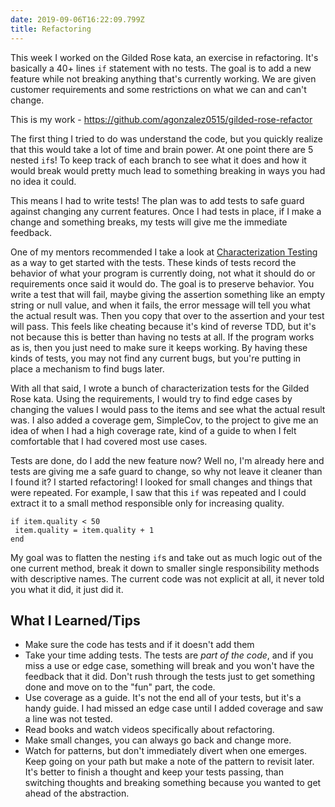 ```yaml
---
date: 2019-09-06T16:22:09.799Z
title: Refactoring
---
```

This week I worked on the Gilded Rose kata, an exercise in refactoring. It's basically a 40+ lines `if` statement with no tests. The goal is to add a new feature while not breaking anything that's currently working. We are given customer requirements and some restrictions on what we can and can't change.

This is my work - https://github.com/agonzalez0515/gilded-rose-refactor

The first thing I tried to do was understand the code, but you quickly realize that this would take a lot of time and brain power. At one point there are 5 nested `if`s! To keep track of each branch to see what it does and how it would break would pretty much lead to something breaking in ways you had no idea it could.

This means I had to write tests! The plan was to add tests to safe guard against changing any current features. Once I had tests in place, if I make a change and something breaks, my tests will give me the immediate feedback.

One of my mentors recommended I take a look at [Characterization Testing](https://michaelfeathers.silvrback.com/characterization-testing) as a way to get started with the tests. These kinds of tests record the behavior of what your program is currently doing, not what it should do or requirements once said it would do. The goal is to preserve behavior. You write a test that will fail, maybe giving the assertion something like an empty string or null value, and when it fails, the error message will tell you what the actual result was. Then you copy that over to the assertion and your test will pass. This feels like cheating because it's kind of reverse TDD, but it's not because this is better than having no tests at all. If the program works as is, then you just need to make sure it keeps working. By having these kinds of tests, you may not find any current bugs, but you're putting in place a mechanism to find bugs later. 

With all that said, I wrote a bunch of characterization tests for the Gilded Rose kata. Using the requirements, I would try to find edge cases by changing the values I would pass to the items and see what the actual result was. I also added a coverage gem, SimpleCov, to the project to give me an idea of when I had a high coverage rate, kind of a guide to when I felt comfortable that I had covered most use cases.

Tests are done, do I add the new feature now? Well no, I'm already here and tests are giving me a safe guard to change, so why not leave it cleaner than I found it? I started refactoring! I looked for small changes and things that were repeated. For example, I saw that this `if` was repeated and I could extract it to a small method responsible only for increasing quality. 
```
if item.quality < 50
 item.quality = item.quality + 1
end
```

My goal was to flatten the nesting `if`s and take out as much logic out of the one current method, break it down to smaller single responsibility methods with descriptive names. The current code was not explicit at all, it never told you what it did, it just did it. 

## What I Learned/Tips

* Make sure the code has tests and if it doesn't add them
* Take your time adding tests. The tests are _part of the code_, and if you miss a use or edge case, something will break and you won't have the feedback that it did. Don't rush through the tests just to get something done and move on to the "fun" part, the code.
* Use coverage as a guide. It's not the end all of your tests, but it's a handy guide. I had missed an edge case until I added coverage and saw a line was not tested. 
* Read books and watch videos specifically about refactoring. 
* Make small changes, you can always go back and change more.
* Watch for patterns, but don't immediately divert when one emerges. Keep going on your path but make a note of the pattern to revisit later. It's better to finish a thought and keep your tests passing, than switching thoughts and breaking something because you wanted to get ahead of the abstraction.


